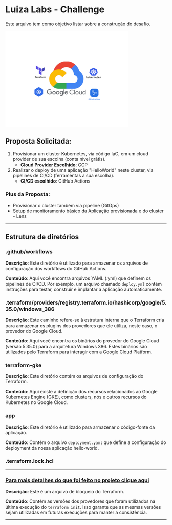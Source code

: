 # Luiza Labs - Challenge

Este arquivo tem como objetivo listar sobre a construção do desafio.

![Logo](assets/Design.png)

## Proposta Solicitada:

1. Provisionar um cluster Kubernetes, via código IaC, em um cloud provider de sua escolha (conta nível grátis).
    - **Cloud Provider Escolhido**: GCP
2. Realizar o deploy de uma aplicação "HelloWorld" neste cluster, via pipelines de CI/CD (ferramentas a sua escolha).
    - **CI/CD escolhido**: GitHub Actions

### Plus da Proposta:

- Provisionar o cluster também via pipeline (GitOps)
- Setup de monitoramento básico da Aplicação provisionada e do cluster - Lens

---

## Estrutura de diretórios

### .github/workflows

**Descrição**: Este diretório é utilizado para armazenar os arquivos de configuração dos workflows do GitHub Actions.

**Conteúdo**: Aqui você encontra arquivos YAML (.yml) que definem os pipelines de CI/CD. Por exemplo, um arquivo chamado `deploy.yml` contém instruções para testar, construir e implantar a aplicação automaticamente.

### .terraform/providers/registry.terraform.io/hashicorp/google/5.35.0/windows_386

**Descrição**: Este caminho refere-se à estrutura interna que o Terraform cria para armazenar os plugins dos provedores que ele utiliza, neste caso, o provedor do Google Cloud.

**Conteúdo**: Aqui você encontra os binários do provedor do Google Cloud (versão 5.35.0) para a arquitetura Windows 386. Estes binários são utilizados pelo Terraform para interagir com a Google Cloud Platform.

### terraform-gke

**Descrição**: Este diretório contém os arquivos de configuração do Terraform.

**Conteúdo**: Aqui existe a definição dos recursos relacionados ao Google Kubernetes Engine (GKE), como clusters, nós e outros recursos do Kubernetes no Google Cloud.

### app

**Descrição**: Este diretório é utilizado para armazenar o código-fonte da aplicação.

**Conteúdo**: Contém o arquivo `deployment.yaml` que define a configuração do deployment da nossa aplicação hello-world.

### .terraform.lock.hcl
---
### [Para mais detalhes do que foi feito no projeto clique aqui](docs/readme.md)


**Descrição**: Este é um arquivo de bloqueio do Terraform.

**Conteúdo**: Contém as versões dos provedores que foram utilizados na última execução do `terraform init`. Isso garante que as mesmas versões sejam utilizadas em futuras execuções para manter a consistência.

---

